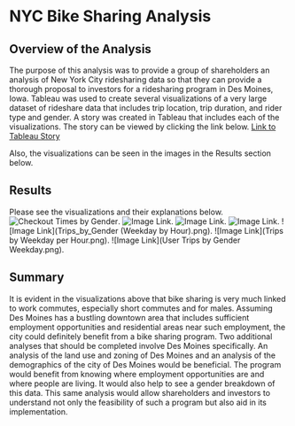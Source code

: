# NYC Bike Sharing Analysis
## Overview of the Analysis
The purpose of this analysis was to provide a group of shareholders an analysis of New York City ridesharing data so that they can provide a thorough proposal to investors for a ridesharing program in Des Moines, Iowa. Tableau was used to create several visualizations of a very large dataset of rideshare data that includes trip location, trip duration, and rider type and gender. A story was created in Tableau that includes each of the visualizations. The story can be viewed by clicking the link below. 
[Link to Tableau Story](https://public.tableau.com/app/profile/jeremy6008/viz/NYCBikeSharingAnalysis_16543604046310/NYCBikeSharingAnalysis?publish=yes)

Also, the visualizations can be seen in the images in the Results section below.

## Results
Please see the visualizations and their explanations below.
![Checkout Times by Gender](Checkout_Times_by_Gender.png).
![Image Link](Checkout_Times_for_Users.png).
![Image Link](Gender_Breakdown.png).
![Image Link](Top_Ending_Locations.png).
![Image Link](Trips_by_Gender (Weekday by Hour).png).
![Image Link](Trips by Weekday per Hour.png).
![Image Link](User Trips by Gender Weekday.png).
## Summary
It is evident in the visualizations above that bike sharing is very much linked to work commutes, especially short commutes and for males. Assuming Des Moines has a bustling downtown area that includes sufficient employment opportunities and residential areas near such employment, the city could definitely benefit from a bike sharing program. Two additional analyses that should be completed involve Des Moines specifically. An analysis of the land use and zoning of Des Moines and an analysis of the demographics of the city of Des Moines would be beneficial. The program would benefit from knowing where employment opportunities are and where people are living. It would also help to see a gender breakdown of this data. This same analysis would allow shareholders and investors to understand not only the feasibility of such a program but also aid in its implementation.

